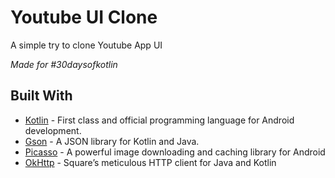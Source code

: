 # Youtube UI Clone
A simple try to clone Youtube App UI

_Made for #30daysofkotlin_

## Built With

- [Kotlin](https://kotlinlang.org/)  - First class and official programming language for Android development.
- [Gson](https://github.com/google/gson)  - A JSON library for Kotlin and Java.
- [Picasso](https://square.github.io/picasso/) - A powerful image downloading and caching library for Android 
- [OkHttp](https://square.github.io/okhttp/) - Square’s meticulous HTTP client for Java and Kotlin